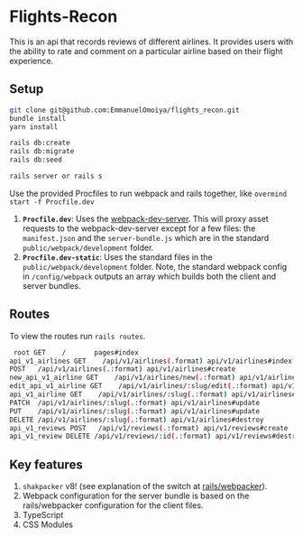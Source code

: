 # Flights-Recon
This is an api that records reviews of different airlines. It provides users with the ability to rate and comment on a particular airline based on their flight experience.

## Setup

```bash
git clone git@github.com:EmmanuelOmoiya/flights_recon.git
bundle install
yarn install

rails db:create
rails db:migrate
rails db:seed

rails server or rails s
```

Use the provided Procfiles to run webpack and rails together, like `overmind start -f Procfile.dev`

1. **`Procfile.dev`**: Uses the [webpack-dev-server](https://webpack.js.org/configuration/dev-server/). This will proxy asset requests to the webpack-dev-server except for a few files: the `manifest.json` and the `server-bundle.js` which are in the standard `public/webpack/development` folder.
2. **`Procfile.dev-static`**: Uses the standard files in the `public/webpack/development` folder. Note, the standard webpack config in `/config/webpack` outputs an array which builds both the client and server bundles.


## Routes
To view the routes run `rails routes`.
```sh
 root GET    /       pages#index
api_v1_airlines GET    /api/v1/airlines(.format) api/v1/airlines#index 
POST   /api/v1/airlines(.:format) api/v1/airlines#create 
new_api_v1_airline GET    /api/v1/airlines/new(.:format) api/v1/airlines#new 
edit_api_v1_airline GET    /api/v1/airlines/:slug/edit(.:format) api/v1/airlines#edit 
api_v1_airline GET    /api/v1/airlines/:slug(.:format) api/v1/airlines#show 
PATCH  /api/v1/airlines/:slug(.:format) api/v1/airlines#update 
PUT    /api/v1/airlines/:slug(.:format) api/v1/airlines#update
DELETE /api/v1/airlines/:slug(.:format) api/v1/airlines#destroy 
api_v1_reviews POST   /api/v1/reviews(.:format) api/v1/reviews#create 
api_v1_review DELETE /api/v1/reviews/:id(.:format) api/v1/reviews#destroy
```

## Key features

1. `shakpacker` v8! (see explanation of the switch at [rails/webpacker](https://github.com/rails/webpacker)).
2. Webpack configuration for the server bundle is based on the rails/webpacker configuration for the client files.
3. TypeScript
4. CSS Modules

